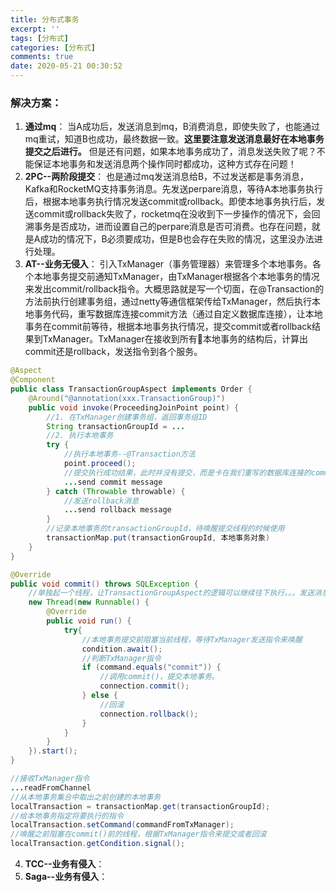 ```yaml
---
title: 分布式事务
excerpt: ''
tags: [分布式]
categories: [分布式]
comments: true
date: 2020-05-21 00:30:52
---
```


### 解决方案：
1. **通过mq**： 当A成功后，发送消息到mq，B消费消息，即使失败了，也能通过mq重试，知道B也成功，最终数据一致。**这里要注意发送消息最好在本地事务提交之后进行。** 但是还有问题，如果本地事务成功了，消息发送失败了呢？不能保证本地事务和发送消息两个操作同时都成功，这种方式存在问题！
2. **2PC--两阶段提交**： 也是通过mq发送消息给B，不过发送都是事务消息，Kafka和RocketMQ支持事务消息。先发送perpare消息，等待A本地事务执行后，根据本地事务执行情况发送commit或rollback。即使本地事务执行后，发送commit或rollback失败了，rocketmq在没收到下一步操作的情况下，会回溯事务是否成功，进而设置自己的perpare消息是否可消费。也存在问题，就是A成功的情况下，B必须要成功，但是B也会存在失败的情况，这里没办法进行处理。
3. **AT--业务无侵入**： 引入TxManager（事务管理器）来管理多个本地事务。各个本地事务提交前通知TxManager，由TxManager根据各个本地事务的情况来发出commit/rollback指令。大概思路就是写一个切面，在@Transaction的方法前执行创建事务组，通过netty等通信框架传给TxManager，然后执行本地事务代码，重写数据库连接commit方法（通过自定义数据库连接），让本地事务在commit前等待，根据本地事务执行情况，提交commit或者rollback结果到TxManager。TxManager在接收到所有本地事务的结构后，计算出commit还是rollback，发送指令到各个服务。

```java
@Aspect
@Component
public class TransactionGroupAspect implements Order {
    @Around("@annotation(xxx.TransactionGroup)")
    public void invoke(ProceedingJoinPoint point) {
        //1. 在TxManager创建事务组，返回事务组ID
        String transactionGroupId = ...
        //2. 执行本地事务
        try {
            //执行本地事务--@Transaction方法
            point.proceed();
            //提交执行成功结果，此时并没有提交，而是卡在我们重写的数据库连接的commit方法。
            ...send commit message
        } catch (Throwable throwable) {
            //发送rollback消息
            ...send rollback message
        }
        //记录本地事务的transactionGroupId，待唤醒提交线程的时候使用
        transactionMap.put(transactionGroupId, 本地事务对象)
    }
}
```

```java
@Override
public void commit() throws SQLException {
    //单独起一个线程，让TransactionGroupAspect的逻辑可以继续往下执行。。。发送消息到TxManager
    new Thread(new Runnable() {
        @Override
        public void run() {
            try{
                //本地事务提交前阻塞当前线程，等待TxManager发送指令来唤醒
                condition.await();
                //判断TxManager指令
                if (command.equals("commit")) {
                    //调用commit()，提交本地事务。
                    connection.commit();
                } else {
                    //回滚
                    connection.rollback();
                }
            }
        }
    }).start();
}
```

```java
//接收TxManager指令
...readFromChannel
//从本地事务集合中取出之前创建的本地事务
localTransaction = transactionMap.get(transactionGroupId);
//给本地事务指定将要执行的指令
localTransaction.setCommand(commandFromTxManager);
//唤醒之前阻塞在commit()前的线程，根据TxManager指令来提交或者回滚
localTransaction.getCondition.signal();

```


4. **TCC--业务有侵入**： 
5. **Saga--业务有侵入**： 
